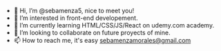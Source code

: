 - 👋 Hi, I’m @sebamenza5, nice to meet you!
- 👀 I’m interested in front-end developement.
- 🌱 I’m currently learning HTML/CSS/JS/React on udemy.com academy.
- 💞️ I’m looking to collaborate on future proyects of mine.
- 📫 How to reach me, it's easy <sebamenzamorales@gmail.com>

<!---
sebamenza5/sebamenza5 is a ✨ special ✨ repository because its `README.md` (this file) appears on your GitHub profile.
You can click the Preview link to take a look at your changes.
--->
